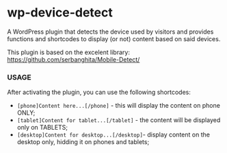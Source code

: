 wp-device-detect
================

A WordPress plugin that detects the device used by visitors and provides functions and shortcodes to display (or not) content  based on said devices.

This plugin is based on the excelent library: https://github.com/serbanghita/Mobile-Detect/

### USAGE

After activating the plugin, you can use the following shortcodes:

- ` [phone]Content here...[/phone] ` - this will display the content on phone ONLY;
- ` [tablet]Content for tablet...[/tablet] ` - the content will be displayed only on TABLETS;
- ` [desktop]Content for desktop...[/desktop] `- display content on the desktop only, hidding it on phones and tablets;
 

